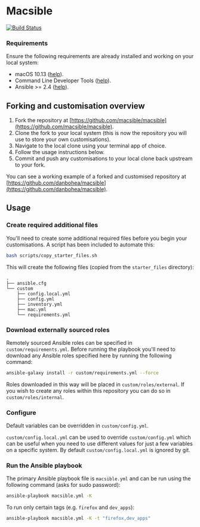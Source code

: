 # Macsible

[![Build Status](https://travis-ci.org/macsible/macsible.svg?branch=master)](https://travis-ci.org/macsible/macsible)

### Requirements

Ensure the following requirements are already installed and working on your local system:

- macOS 10.13 ([help](https://support.apple.com/en-us/HT201372)).
- Command Line Developer Tools ([help](docs/install_command_line_developer_tools.md)).
- Ansible >= 2.4 ([help](docs/install_ansible.md)).

## Forking and customisation overview

1. Fork the repository at [https://github.com/macsible/macsible](https://github.com/macsible/macsible).
2. Clone the fork to your local system (this is now the repository you will use to store your own customisations).
3. Navigate to the local clone using your terminal app of choice.
4. Follow the usage instructions below.
5. Commit and push any customisations to your local clone back upstream to your fork.

You can see a working example of a forked and customised repository at [https://github.com/danbohea/macsible](https://github.com/danbohea/macsible).

## Usage

### Create required additional files

You'll need to create some additional required files before you begin your customisations. A script has been included to automate this:

```sh
bash scripts/copy_starter_files.sh
```

This will create the following files (copied from the `starter_files` directory):

```
.
├── ansible.cfg
└── custom
    ├── config.local.yml
    ├── config.yml
    ├── inventory.yml
    ├── mac.yml
    └── requirements.yml
```

### Download externally sourced roles

Remotely sourced Ansible roles can be specified in `custom/requirements.yml`. Before running the playbook you'll need to download any Ansible roles specified here by running the following command:

```sh
ansible-galaxy install -r custom/requirements.yml --force
```

Roles downloaded in this way will be placed in `custom/roles/external`. If you wish to create any roles within this repository you can do so in `custom/roles/internal`.

### Configure

Default variables can be overridden in `custom/config.yml`.

`custom/config.local.yml` can be used to override `custom/config.yml` which can be useful when you need to use different values for just a few variables on a specific system. By default `custom/config.local.yml` is ignored by git.

### Run the Ansible playbook

The primary Ansible playbook file is `macsible.yml` and can be run using the following command (asks for sudo password):

```sh
ansible-playbook macsible.yml -K
```

To run only certain tags (e.g. `firefox` and `dev_apps`):

```sh
ansible-playbook macsible.yml -K -t "firefox,dev_apps"
```
